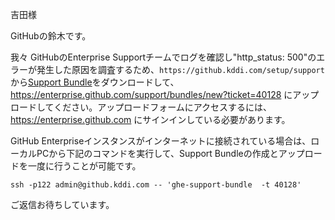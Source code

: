 吉田様

GitHubの鈴木です。

我々 GitHubのEnterprise Supportチームでログを確認し"http_status: 500"のエラーが発生した原因を調査するため、`https://github.kddi.com/setup/support`から[Support Bundle](https://help.github.com/enterprise/2.8/admin/guides/enterprise-support/providing-data-to-github-enterprise-support/)をダウンロードして、https://enterprise.github.com/support/bundles/new?ticket=40128 にアップロードしてください。アップロードフォームにアクセスするには、https://enterprise.github.com にサインインしている必要があります。

GitHub Enterpriseインスタンスがインターネットに接続されている場合は、ローカルPCから下記のコマンドを実行して、Support Bundleの作成とアップロードを一度に行うことが可能です。

```
ssh -p122 admin@github.kddi.com -- 'ghe-support-bundle  -t 40128'
```

ご返信お待ちしています。

